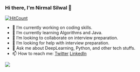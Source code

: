 ### Hi there, I'm Nirmal Silwal 👋

[![HitCount](http://hits.dwyl.com/NirmalSilwal/NirmalSilwal.svg)](http://hits.dwyl.com/NirmalSilwal/NirmalSilwal)

<!--
**NirmalSilwal/NirmalSilwal** is a ✨ _special_ ✨ repository because its `README.md` (this file) appears on your GitHub profile.
Here are some ideas to get you started:
-->

- 🔭 I’m currently working on coding skills.
- 🌱 I’m currently learning Algorithms and Java.
- 👯 I’m looking to collaborate on interview preparation.
- 🤔 I’m looking for help with interview preparation.
- 💬 Ask me about DeepLearning, Python, and other tech stuffs.
- 📫 How to reach me: [Twitter](https://twitter.com/silwal_nirmal) [Linkedln](https://www.linkedin.com/in/nirmal-silwal/)
<!--- 😄 Pronouns: He/His
- ⚡ Fun fact: I get motivated very fast.
-->
<img src = "https://github-readme-stats.vercel.app/api?username=NirmalSilwal&&show_icons=true&title_color=ffffff&icon_color=bb2acf&text_color=daf7dc&bg_color=151515">
